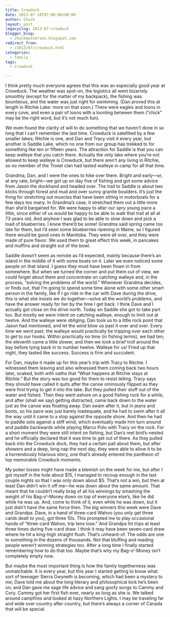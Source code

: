```yaml
---
title: Crowduck
date: 2013-07-18T07:00:00+00:00
author: Chuck
layout: post
legacyslug: 2013-07-crowduck
blogger_blog:
  - chuckmasterson.blogspot.com
redirect_from:
  - /2013/07/crowduck.html
categories:
  - family
tags:
  - Crowduck

---
```


I think pretty much everyone agrees that this was an especially good year at
Crowduck. The weather was spot-on, the logistics all went bizarrely smoothly
(except for the matter of my backpack), the fishing was bounteous, and the
water was just right for swimming. (Dan proved this at length in Ritchie Lake:
more on that soon.) There were eagles and loons in every cove, and even a pair
of loons with a loonling between them (“chick” may be the right
word, but it’s not much fun).

We even found the clarity of will to do something that we haven’t done in
so long that I can’t remember the last time.  Crowduck is satellited by a
few smaller lakes; Ritchie is one, and Dan and Tracy visit it every year, but
another is Saddle Lake, which no one from our group has trekked to for
something like ten or fifteen years. The attraction for Saddle is that you can
keep walleye that you catch there. Actually the only lake where you’re
not allowed to keep walleye is Crowduck, but there aren’t any living in
Ritchie, so no member of the Troxel clan had tasted walleye in camp for all
that time.

Grandma, Dan, and I were the ones to hike over there. Bright and early—or, at
any rate, bright—we got up on day five of fishing and got some advice from
Jason the dockhand and headed over. The trail to Saddle is about two klicks
through forest and mud and over sunny granite boulders. It’s just the
thing for stretching out muscles that have been sitting in motorboats for a few
days too many. In Grandma’s case, it stretched them out a little more
than she’d bargained for. We were happy to alter our spry young pace a
little, since either of us would be happy to be able to walk that trail at all
at 73 years old. And anyhow I was glad to be able to slow down and pick a load
of blueberries. I *knew* there’d be some! Grandma said spring came too
late for them, but I’d seen some blueberries ripening in Maine, so I
figured there would be good ones in Manitoba. They were all over, and they were
made of pure flavor. We used them to great effect this week, in pancakes and
muffins and straight out of the bowl.

Saddle doesn’t seem as remote as I’d expected, mainly because
there’s an island in the middle of it with some boats on it. Later we
even noticed some people on that island. I guess they must have been flown in
from somewhere. But when we turned the corner and put them out of view, we
could forget about them and concentrate on catching walleye and, in the
process, “solving the problems of the world.” Whenever Grandma
decides, or finds out, that I’m going to spend some time alone with some
other smart person in the family, like if I go ride in the car with Dave during
the drive, this is what she insists we do together—solve all the world’s
problems, and have the answer ready for her by the time I get back. I think
Dave and I actually got close on the drive north. Today on Saddle she got to
take part too. But mostly we were intent on catching walleye, enough to limit
out at twelve. And the walleye were obliging. Dan took us to a little rock
point that Jason had mentioned, and let the wind blow us past it over and over.
Every time we went past, the walleye would practically be tripping over each
other to get to our hooks. Within practically no time (in fishing terms), we
had ten; the eleventh came a little slower, and then we took a brief troll
around the bay before tying back in to number twelve. Walleye for us! Fried up
that night, they tasted like success. Success is firm and succulent.

For Dan, maybe it made up for this year’s trip with Tracy to Ritchie. I
witnessed them leaving and also witnessed them coming back two hours later,
soaked, both with oaths that “What happens at Ritchie stays at
Ritchie.” But the story was too good for them to resist telling. Tracy
says they should have called it quits after the canoe ominously flipped as they
were first trying to get it into the lake. But they pulled their stuff out of
the water and fished. Then they went ashore on a good fishing rock for a while,
and after (shall we say) getting distracted, came back down to the water just
as the canoe was floating away. Dan swam after it, but in jeans and boots, so
his pace was just barely inadequate, and he had to swim after it all the way
until it came to a stop against the opposite shore. And then he had to paddle
solo against a stiff wind, which eventually made him turn around and paddle
backwards while playing Marco Polo with Tracy on the rock. For a short moment
they were still intent on fishing, but Dan’s reel bird’s-nested and
he officially declared that it was time to get out of there. As they pulled
back into the Crowduck dock, they had a certain pall about them, but after
showers and a deep, long nap the next day, they were able to allow it to be a
horrendously hilarious story, one that’s already entered the pantheon of
top memorable Crowduck moments.

My poker losses might have made a blemish on the week for me, but after I got
myself in the hole about $15, I managed to recoup enough in the last couple
nights so that I was only down about $5. That’s not a win, but then at
least Dan didn’t win it off me—he was down about the same amount. That
meant that he couldn’t really brag of all his winnings by smashing the
weight of his Bag-o’-Money down on top of everyone else’s, like he
did while he was up. And, come to think of it, even while he was down, but it
just didn’t have the same force then. The big winners this week were Dave
and Grandpa. Dave, in a hand of three-card Wahoo (you only get three cards
dealt to you), got three 10s. This prompted me to play occasional hands of
“three-card Wahoo, trip tens lose.” And Grandpa hit trips at least
three times during five-card draw. I think it may have been seven-card draw
where he hit a king-high straight flush. That’s unheard-of. The odds are
one to something in the dozens of thousands. Not that bluffing and reading
people weren’t winning strategies too. After a long time I finally
started remembering how to do that too. Maybe that’s why my
Bag-o’-Money isn’t completely empty now.

But maybe the most important thing is how the family togetherness was
unmatchable. It is every year, but this year I started getting to know what
sort of teenager Sierra Gwyneth is becoming, which had been a mystery to me;
Dave told me about the long literary and philosophical kick he’s been on;
and Dan gave me sage life advice and sang goofy songs to Cammy and Cory. Cammy
got her first fish ever, nearly as long as she is. We talked around campfires
and looked at hazy Northern Lights. I may be traveling far and wide over
country after country, but there’s always a corner of Canada that will be
special. 
